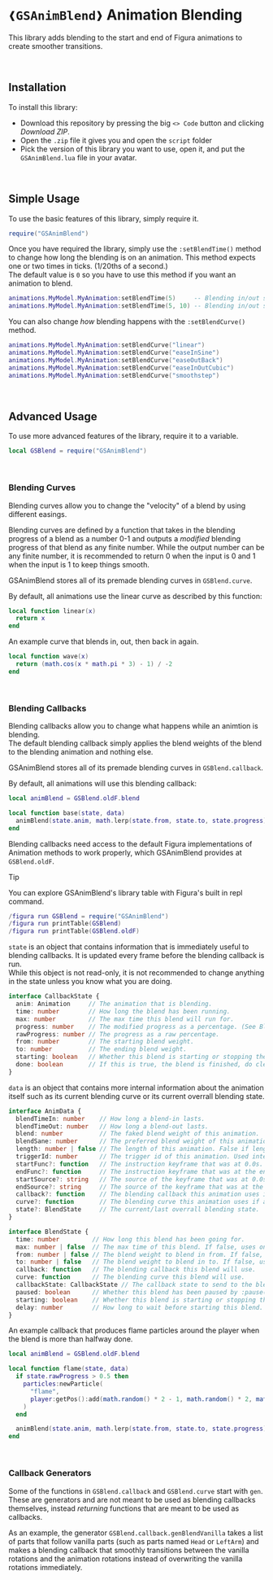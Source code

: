 # `❰GSAnimBlend❱` Animation Blending
This library adds blending to the start and end of Figura animations to create smoother transitions.

&nbsp;
## Installation
To install this library:
* Download this repository by pressing the big `<> Code` button and clicking *Download ZIP*.
* Open the `.zip` file it gives you and open the `script` folder
* Pick the version of this library you want to use, open it, and put the `GSAnimBlend.lua` file in your avatar.

&nbsp;
## Simple Usage
To use the basic features of this library, simply require it.
```lua
require("GSAnimBlend")
```

Once you have required the library, simply use the `:setBlendTime()` method to change how long the blending is on an
animation. This method expects one or two times in ticks. (1/20ths of a second.)  
The default value is `0` so you have to use this method if you want an animation to blend.
```lua
animations.MyModel.MyAnimation:setBlendTime(5)     -- Blending in/out set to the same time
animations.MyModel.MyAnimation:setBlendTime(5, 10) -- Blending in/out set to different times.
```
You can also change *how* blending happens with the `:setBlendCurve()` method.
```lua
animations.MyModel.MyAnimation:setBlendCurve("linear")
animations.MyModel.MyAnimation:setBlendCurve("easeInSine")
animations.MyModel.MyAnimation:setBlendCurve("easeOutBack")
animations.MyModel.MyAnimation:setBlendCurve("easeInOutCubic")
animations.MyModel.MyAnimation:setBlendCurve("smoothstep")
```

&nbsp;
## Advanced Usage
To use more advanced features of the library, require it to a variable.
```lua
local GSBlend = require("GSAnimBlend")
```

&nbsp;
### Blending Curves
Blending curves allow you to change the "velocity" of a blend by using different easings.

Blending curves are defined by a function that takes in the blending progress of a blend as a number 0-1 and outputs a
*modified* blending progress of that blend as any finite number. While the output number can be any finite number, it is
recommended to return 0 when the input is 0 and 1 when the input is 1 to keep things smooth.

GSAnimBlend stores all of its premade blending curves in `GSBlend.curve`.

By default, all animations use the linear curve as described by this function:
```lua
local function linear(x)
  return x
end
```

An example curve that blends in, out, then back in again.
```lua
local function wave(x)
  return (math.cos(x * math.pi * 3) - 1) / -2
end
```

&nbsp;
### Blending Callbacks
Blending callbacks allow you to change what happens while an animtion is blending.  
The default blending callback simply applies the blend weights of the blend to the blending animation and nothing else.

GSAnimBlend stores all of its premade blending curves in `GSBlend.callback`.

By default, all animations will use this blending callback:
```lua
local animBlend = GSBlend.oldF.blend

local function base(state, data)
  animBlend(state.anim, math.lerp(state.from, state.to, state.progress))
end
```

Blending callbacks need access to the default Figura implementations of Animation methods to work properly, which
GSAnimBlend provides at `GSBlend.oldF`.

> [!TIP]  
> You can explore GSAnimBlend's library table with Figura's built in repl command.
> ```lua
> /figura run GSBlend = require("GSAnimBlend")
> /figura run printTable(GSBlend)
> /figura run printTable(GSBlend.oldF)
> ```

`state` is an object that contains information that is immediately useful to blending callbacks. It is updated every
frame before the blending callback is run.  
While this object is not read-only, it is not recommended to change anything in the state unless you know what you are
doing.
```ts
interface CallbackState {
  anim: Animation     // The animation that is blending.
  time: number        // How long the blend has been running.
  max: number         // The max time this blend will run for.
  progress: number    // The modified progress as a percentage. (See Blending Curves.)
  rawProgress: number // The progress as a raw percentage.
  from: number        // The starting blend weight.
  to: number          // The ending blend weight.
  starting: boolean   // Whether this blend is starting or stopping the animation.
  done: boolean       // If this is true, the blend is finished, do cleanup.
}
```

`data` is an object that contains more internal information about the animation itself such as its current blending
curve or its current overrall blending state.
```ts
interface AnimData {
  blendTimeIn: number    // How long a blend-in lasts.
  blendTimeOut: number   // How long a blend-out lasts.
  blend: number          // The faked blend weight of this animation.
  blendSane: number      // The preferred blend weight of this animation.
  length: number | false // The length of this animation. False if length isn't finite.
  triggerId: number      // The trigger id of this animation. Used internally.
  startFunc?: function   // The instruction keyframe that was at 0.0s.
  endFunc?: function     // The instruction keyframe that was at the end of the animation.
  startSource?: string   // The source of the keyframe that was at 0.0s.
  endSource?: string     // The source of the keyframe that was at the end of the animation.
  callback?: function    // The blending callback this animation uses if any.
  curve?: function       // The blending curve this animation uses if any.
  state?: BlendState     // The current/last overrall blending state.
}

interface BlendState {
  time: number         // How long this blend has been going for.
  max: number | false  // The max time of this blend. If false, uses one of blendTimeIn/Out.
  from: number | false // The blend weight to blend in from. If false, uses blendSane.
  to: number | false   // The blend weight to blend in to. If false, uses blendSane.
  callback: function   // The blending callback this blend will use.
  curve: function      // The blending curve this blend will use.
  callbackState: CallbackState // The callback state to send to the blending callback.
  paused: boolean      // Whether this blend has been paused by :pause().
  starting: boolean    // Whether this blend is starting or stopping the animation.
  delay: number        // How long to wait before starting this blend.
}
```

An example callback that produces flame particles around the player when the blend is more than halfway done.
```lua
local animBlend = GSBlend.oldF.blend

local function flame(state, data)
  if state.rawProgress > 0.5 then
    particles:newParticle(
      "flame",
      player:getPos():add(math.random() * 2 - 1, math.random() * 2, math.random() * 2 - 1)
    )
  end

  animBlend(state.anim, math.lerp(state.from, state.to, state.progress))
end
```

&nbsp;
### Callback Generators
Some of the functions in `GSBlend.callback` and `GSBlend.curve` start with `gen`. These are generators and are not meant
to be used as blending callbacks themselves, instead *returning* functions that are meant to be used as callbacks.

As an example, the generator `GSBlend.callback.genBlendVanilla` takes a list of parts that follow vanilla parts (such
as parts named `Head` or `LeftArm`) and makes a blending callback that smoothly transitions between the vanilla
rotations and the animation rotations instead of overwriting the vanilla rotations immediately.
